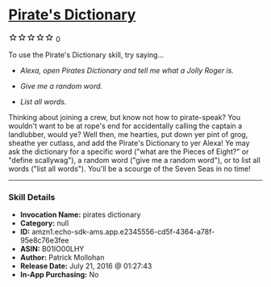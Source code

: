 # [Pirate's Dictionary](http://alexa.amazon.com/#skills/amzn1.echo-sdk-ams.app.e2345556-cd5f-4364-a78f-95e8c76e3fee)
![0 stars](../../images/ic_star_border_black_18dp_1x.png)![0 stars](../../images/ic_star_border_black_18dp_1x.png)![0 stars](../../images/ic_star_border_black_18dp_1x.png)![0 stars](../../images/ic_star_border_black_18dp_1x.png)![0 stars](../../images/ic_star_border_black_18dp_1x.png) 0

To use the Pirate's Dictionary skill, try saying...

* *Alexa, open Pirates Dictionary and tell me what a Jolly Roger is.*

* *Give me a random word.*

* *List all words.*

Thinking about joining a crew, but know not how to pirate-speak? You wouldn't want to be at rope's end for accidentally calling the captain a landlubber, would ye? Well then, me hearties, put down yer pint of grog, sheathe yer cutlass, and add the Pirate's Dictionary to yer Alexa! Ye may ask the dictionary for a specific word ("what are the Pieces of Eight?" or "define scallywag"), a random word ("give me a random word"), or to list all words ("list all words"). You'll be a scourge of the Seven Seas in no time!

***

### Skill Details

* **Invocation Name:** pirates dictionary
* **Category:** null
* **ID:** amzn1.echo-sdk-ams.app.e2345556-cd5f-4364-a78f-95e8c76e3fee
* **ASIN:** B01IO00LHY
* **Author:** Patrick Mollohan
* **Release Date:** July 21, 2016 @ 01:27:43
* **In-App Purchasing:** No
